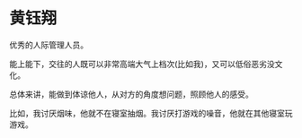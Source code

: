 # 黄钰翔

优秀的人际管理人员。

能上能下，交往的人既可以非常高端大气上档次\(比如我\)，又可以低俗恶劣没文化。

总体来讲，能做到体谅他人，从对方的角度想问题，照顾他人的感受。

比如，我讨厌烟味，他就不在寝室抽烟。我讨厌打游戏的噪音，他就在其他寝室玩游戏。

